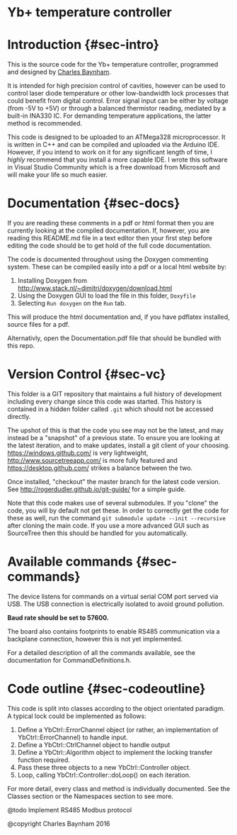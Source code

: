 Yb+ temperature controller
==========================

Introduction  							{#sec-intro}
============

This is the source code for the Yb+ temperature controller, programmed and designed by <a href="mailto:charles.baynham@npl.co.uk">Charles Baynham</a>.

It is intended for high precision control of cavities, however can be used to control laser diode temperature or other low-bandwidth lock processes that could benefit from digital control. Error signal input can be either by voltage (from -5V to +5V) or through a balanced thermistor reading, mediated by a built-in INA330 IC. For demanding temperature applications, the latter method is recommended.

This code is designed to be uploaded to an ATMega328 microprocessor. It is written in C++ and can be compiled and uploaded via the Arduino IDE. However, if you intend to work on it for any significant length of time, I _highly_ recommend that you install a more capable IDE. I wrote this software in Visual Studio Community which is a free download from Microsoft and will make your life so much easier. 

Documentation 							{#sec-docs}
=============

If you are reading these comments in a pdf or html format then you are currently looking at the compiled documentation. If, however, you are reading this README.md file in a text editor then your first step before editing the code should be to get hold of the full code documentation. 

The code is documented throughout using the Doxygen commenting system. These can be compiled easily into a pdf or a local html website by:

1. Installing Doxygen from http://www.stack.nl/~dimitri/doxygen/download.html
2. Using the Doxygen GUI to load the file in this folder, `Doxyfile`
3. Selecting `Run doxygen` on the `Run` tab. 

This will produce the html documentation and, if you have pdflatex installed, source files for a pdf. 

Alternativly, open the Documentation.pdf file that should be bundled with this repo.  

Version Control 						{#sec-vc}
===============

This folder is a GIT repository that maintains a full history of development including every change since this code was started. This history is contained in a hidden folder called `.git` which should not be accessed directly. 

The upshot of this is that the code you see may not be the latest, and may instead be a "snapshot" of a previous state. To ensure you are looking at the latest iteration, and to make updates, install a git client of your choosing. https://windows.github.com/ is very lightweight, http://www.sourcetreeapp.com/ is more fully featured and https://desktop.github.com/ strikes a balance between the two.  

Once installed, "checkout" the master branch for the latest code version. See http://rogerdudler.github.io/git-guide/ for a simple guide. 

Note that this code makes use of several submodules. If you "clone" the code, you will by default not get these. In order to correctly get the code for these as well, run the command `git submodule update --init --recursive` after cloning the main code. If you use a more advanced GUI such as SourceTree then this should be handled for you automatically. 

Available commands						{#sec-commands}
=============

The device listens for commands on a virtual serial COM port served via USB. The USB connection is electrically isolated to avoid ground pollution. 

__Baud rate should be set to 57600.__

The board also contains footprints to enable RS485 communication via a backplane connection, however this is not yet implemented. 

For a detailed description of all the commands available, see the documentation for CommandDefinitions.h.

Code outline							{#sec-codeoutline}
=============

This code is split into classes according to the object orientated paradigm. A typical lock could be implemented as follows:

1. Define a YbCtrl::ErrorChannel object (or rather, an implementation of YbCtrl::ErrorChannel) to handle input.
2. Define a YbCtrl::CtrlChannel object to handle output
3. Define a YbCtrl::Algorithm object to implement the locking transfer function required.
4. Pass these three objects to a new YbCtrl::Controller object.
5. Loop, calling YbCtrl::Controller::doLoop() on each iteration. 

For more detail, every class and method is individually documented. See the Classes section or the Namespaces section to see more. 

@todo Implement RS485 Modbus protocol

@copyright Charles Baynham 2016